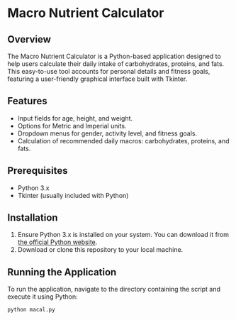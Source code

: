 # Macro Nutrient Calculator

## Overview
The Macro Nutrient Calculator is a Python-based application designed to help users calculate their daily intake of carbohydrates, proteins, and fats. This easy-to-use tool accounts for personal details and fitness goals, featuring a user-friendly graphical interface built with Tkinter.

## Features
- Input fields for age, height, and weight.
- Options for Metric and Imperial units.
- Dropdown menus for gender, activity level, and fitness goals.
- Calculation of recommended daily macros: carbohydrates, proteins, and fats.

## Prerequisites
- Python 3.x
- Tkinter (usually included with Python)

## Installation
1. Ensure Python 3.x is installed on your system. You can download it from [the official Python website](https://www.python.org/downloads/).
2. Download or clone this repository to your local machine.

## Running the Application
To run the application, navigate to the directory containing the script and execute it using Python:

```bash
python macal.py


